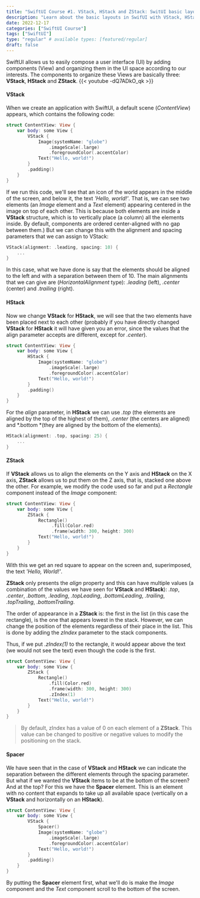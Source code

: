 ```yaml
---
title: "SwiftUI Course #1. VStack, HStack and ZStack: SwitUI basic layout"
description: "Learn about the basic layouts in SwifUI with VStack, HStack, ZStack and Spacer."
date: 2022-12-17
categories: ["SwiftUI Course"]
tags: ["SwiftUI"]
type: "regular" # available types: [featured/regular]
draft: false
---
```


SwiftUI allows us to easily compose a user interface (UI) by adding components (View) and organizing them in the UI space according to our interests.
The components to organize these Views are basically three: **VStack**, **HStack** and **ZStack**.
{{< youtube -dQ7ADkO_qk >}}

#### VStack
When we create an application with SwiftUI, a default scene (*ContentView*) appears, which contains the following code:
```swift
struct ContentView: View {
    var body: some View {
        VStack {
            Image(systemName: "globe")
                .imageScale(.large)
                .foregroundColor(.accentColor)
            Text("Hello, world!")
        }
        .padding()
    }
}
```
If we run this code, we'll see that an icon of the world appears in the middle of the screen, and below it, the text *'Hello, world!'*. That is, we can see two elements (an *Image* element and a *Text* element) appearing centered in the image on top of each other.
This is because both elements are inside a **VStack** structure, which is to vertically place (a column) all the elements inside.
By default, components are ordered center-aligned with no gap between them.) But we can change this with the alignment and spacing parameters that we can assign to VStack:

```swift
VStack(alignment: .leading, spacing: 10) {
    ...
}
```
In this case, what we have done is say that the elements should be aligned to the left and with a separation between them of 10.
The main alignments that we can give are (*HorizontalAlignment* type): *.leading* (left), *.center* (center) and *.trailing* (right).

#### HStack
Now we change **VStack** for **HStack**, we will see that the two elements have been placed next to each other (probably if you have directly changed **VStack** for **HStack** it will have given you an error, since the values that the align parameter accepts are different, except for *.center*).
```swift
struct ContentView: View {
    var body: some View {
        HStack {
            Image(systemName: "globe")
                .imageScale(.large)
                .foregroundColor(.accentColor)
            Text("Hello, world!")
        }
        .padding()
    }
}
```
For the *align* parameter, in **HStack** we can use *.top* (the elements are aligned by the top of the highest of them), *.center* (the centers are aligned) and *.bottom *(they are aligned by the bottom of the elements).
```swift
HStack(alignment: .top, spacing: 25) {  
    ...
}
```

#### ZStack
If **VStack** allows us to align the elements on the Y axis and **HStack** on the X axis, **ZStack** allows us to put them on the Z axis, that is, stacked one above the other.
For example, we modify the code used so far and put a *Rectangle* component instead of the *Image* component:

```swift
struct ContentView: View {
    var body: some View {
        ZStack {
            Rectangle()
                 .fill(Color.red)
                 .frame(width: 300, height: 300)
            Text("Hello, world!")
        }
    }
}
```

With this we get an red square to appear on the screen and, superimposed, the text *'Hello, World!'*.

**ZStack** only presents the *align* property and this can have multiple values (a combination of the values we have seen for **VStack** and **HStack**): *.top*, *.center*, *.bottom*, *.leading*, *.topLeading*, *.bottomLeading*, *.trailing*, *.topTrailing*, *.bottomTrailing*.

The order of appearance in a **ZStack** is: the first in the list (in this case the rectangle), is the one that appears lowest in the stack. However, we can change the position of the elements regardless of their place in the list. This is done by adding the *zIndex* parameter to the stack components.

Thus, if we put *.zIndex(1)* to the rectangle, it would appear above the text (we would not see the text) even though the code is the first.

```swift
struct ContentView: View {
    var body: some View {
        ZStack {
            Rectangle()
                .fill(Color.red)
                .frame(width: 300, height: 300)
                .zIndex(1)
            Text("Hello, world!")
        }
    }
}
```

> By default, zIndex has a value of 0 on each element of a **ZStack**. This value can be changed to positive or negative values to modify the positioning on the stack.
#### Spacer
We have seen that in the case of **VStack** and **HStack** we can indicate the separation between the different elements through the spacing parameter. But what if we wanted the **VStack** items to be at the bottom of the screen? And at the top?
For this we have the **Spacer** element. This is an element with no content that expands to take up all available space (vertically on a **VStack** and horizontally on an **HStack**).

```swift
struct ContentView: View {
    var body: some View {
        VStack {
            Spacer()
            Image(systemName: "globe")
                .imageScale(.large)
                .foregroundColor(.accentColor)
            Text("Hello, world!")
        }
        .padding()
    }
}
```
By putting the **Spacer** element first, what we'll do is make the *Image* component and the *Text* component scroll to the bottom of the screen.
